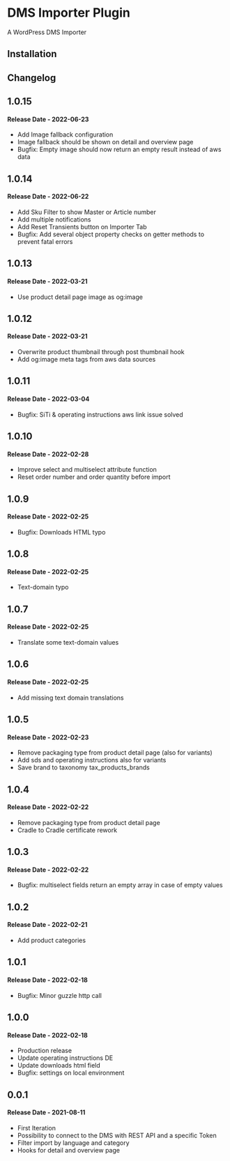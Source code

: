 # DMS Importer Plugin

A WordPress DMS Importer

## Installation


## Changelog
## 1.0.15
#### Release Date - 2022-06-23
* Add Image fallback configuration
* Image fallback should be shown on detail and overview page
* Bugfix: Empty image should now return an empty result instead of aws data
## 1.0.14
#### Release Date - 2022-06-22
* Add Sku Filter to show Master or Article number
* Add multiple notifications
* Add Reset Transients button on Importer Tab
* Bugfix: Add several object property checks on getter methods to prevent fatal errors
## 1.0.13
#### Release Date - 2022-03-21

* Use product detail page image as og:image

## 1.0.12
#### Release Date - 2022-03-21

* Overwrite product thumbnail through post thumbnail hook
* Add og:image meta tags from aws data sources
## 1.0.11
#### Release Date - 2022-03-04

* Bugfix: SiTi & operating instructions aws link issue solved
## 1.0.10
#### Release Date - 2022-02-28

* Improve select and multiselect attribute function
* Reset order number and order quantity before import
## 1.0.9
#### Release Date - 2022-02-25

* Bugfix: Downloads HTML typo
## 1.0.8
#### Release Date - 2022-02-25

* Text-domain typo
## 1.0.7
#### Release Date - 2022-02-25

* Translate some text-domain values
## 1.0.6
#### Release Date - 2022-02-25

* Add missing text domain translations
## 1.0.5
#### Release Date - 2022-02-23

* Remove packaging type from product detail page (also for variants)
* Add sds and operating instructions also for variants
* Save brand to taxonomy tax_products_brands
## 1.0.4
#### Release Date - 2022-02-22

* Remove packaging type from product detail page
* Cradle to Cradle certificate rework
## 1.0.3
#### Release Date - 2022-02-22

* Bugfix: multiselect fields return an empty array in case of empty values
## 1.0.2
#### Release Date - 2022-02-21

* Add product categories
## 1.0.1
#### Release Date - 2022-02-18

* Bugfix: Minor guzzle http call
## 1.0.0
#### Release Date - 2022-02-18

* Production release
* Update operating instructions DE
* Update downloads html field
* Bugfix: settings on local environment
## 0.0.1
#### Release Date - 2021-08-11

* First Iteration
* Possibility to connect to the DMS with REST API and a specific Token
* Filter import by language and category
* Hooks for detail and overview page